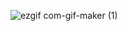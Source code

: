 ![ezgif com-gif-maker (1)](https://user-images.githubusercontent.com/50673887/138980664-29e49f3b-adbd-4bbb-acd2-8de819fe781d.gif)